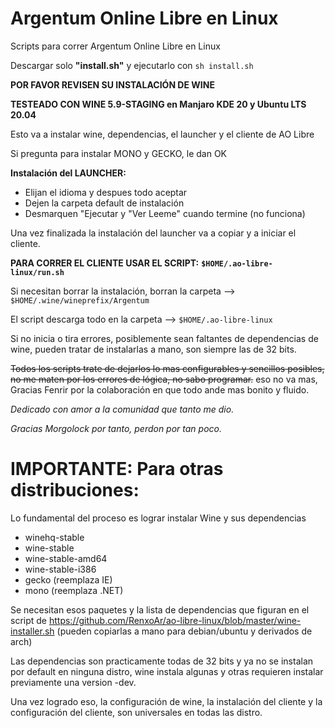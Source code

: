 # Argentum Online Libre en Linux

Scripts para correr Argentum Online Libre en Linux

Descargar solo **"install.sh"** y ejecutarlo con `sh install.sh`

**POR FAVOR REVISEN SU INSTALACIÓN DE WINE**

**TESTEADO CON WINE 5.9-STAGING en Manjaro KDE 20 y Ubuntu LTS 20.04**

Esto va a instalar wine, dependencias, el launcher y el cliente de AO Libre

Si pregunta para instalar MONO y GECKO, le dan OK


**Instalación del LAUNCHER:**

  - Elijan el idioma y despues todo aceptar
  - Dejen la carpeta default de instalación
  - Desmarquen "Ejecutar y "Ver Leeme" cuando termine (no funciona)
  
Una vez finalizada la instalación del launcher va a copiar y a iniciar el cliente.

**PARA CORRER EL CLIENTE USAR EL SCRIPT:** **`$HOME/.ao-libre-linux/run.sh`**

Si necesitan borrar la instalación, borran la carpeta --> `$HOME/.wine/wineprefix/Argentum`

El script descarga todo en la carpeta --> `$HOME/.ao-libre-linux`

Si no inicia o tira errores, posiblemente sean faltantes de dependencias de wine, pueden tratar de instalarlas a mano, son siempre las de 32 bits.



~~Todos los scripts trate de dejarlos lo mas configurables y sencillos posibles, no me maten por los errores de lógica, no sabo programar.~~
eso no va mas, Gracias Fenrir por la colaboración en que todo ande mas bonito y fluido.

_Dedicado con amor a la comunidad que tanto me dio._

_Gracias Morgolock por tanto, perdon por tan poco._






# IMPORTANTE: Para otras distribuciones:

Lo fundamental del proceso es lograr instalar Wine y sus dependencias

* winehq-stable
* wine-stable
* wine-stable-amd64
* wine-stable-i386
* gecko (reemplaza IE)
* mono (reemplaza .NET)

Se necesitan esos paquetes y la lista de dependencias que figuran en el script de https://github.com/RenxoAr/ao-libre-linux/blob/master/wine-installer.sh (pueden copiarlas a mano para debian/ubuntu y derivados de arch)

Las dependencias son practicamente todas de 32 bits y ya no se instalan por default en ninguna distro, wine instala algunas y otras requieren instalar previamente una version -dev.

Una vez logrado eso, la configuración de wine, la instalación del cliente y la configuración del cliente, son universales en todas las distro.
